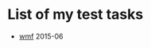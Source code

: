 # List of my test tasks

* [wmf](//github.com/w0rm49/test-tasks/tree/master/wmf) 2015-06
                         
